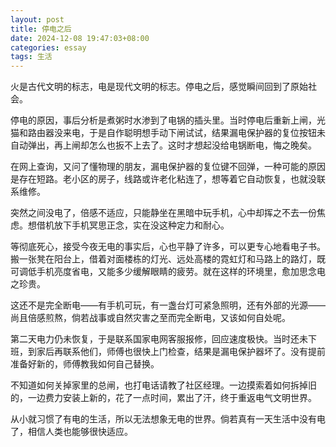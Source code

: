 ```yaml
---
layout: post
title: 停电之后
date: 2024-12-08 19:47:03+08:00
categories: essay
tags: 生活
---
```


火是古代文明的标志，电是现代文明的标志。停电之后，感觉瞬间回到了原始社会。

停电的原因，事后分析是煮粥时水渗到了电锅的插头里。当时停电后重新上闸，光猫和路由器没来电，于是自作聪明想手动下闸试试，结果漏电保护器的复位按钮未自动弹出，再上闸却怎么也扳不上去了。这时才想起没给电锅断电，悔之晚矣。

在网上查询，又问了懂物理的朋友，漏电保护器的复位键不回弹，一种可能的原因是存在短路。老小区的房子，线路或许老化粘连了，想等着它自动恢复，也就没联系维修。

突然之间没电了，倍感不适应，只能静坐在黑暗中玩手机，心中却挥之不去一份焦虑。想借机放下手机冥思正念，实在没这种定力和耐心。

等彻底死心，接受今夜无电的事实后，心也平静了许多，可以更专心地看电子书。搬一张凳在阳台上，借着对面楼栋的灯光、远处高楼的霓虹灯和马路上的路灯，既可调低手机亮度省电，又能多少缓解眼睛的疲劳。就在这样的环境里，愈加思念电之珍贵。

这还不是完全断电——有手机可玩，有一盏台灯可紧急照明，还有外部的光源——尚且倍感煎熬，倘若战事或自然灾害之至而完全断电，又该如何自处呢。

第二天电力仍未恢复，于是联系国家电网客服报修，回应速度极快。当时还未下班，到家后再联系他们，师傅也很快上门检查，结果是漏电保护器坏了。没有提前准备好新的，师傅教我如何自己替换。

不知道如何关掉家里的总闸，也打电话请教了社区经理。一边摸索着如何拆掉旧的，一边费力安装上新的，花了一点时间，累出了汗，终于重返电气文明世界。

从小就习惯了有电的生活，所以无法想象无电的世界。倘若真有一天生活中没有电了，相信人类也能够很快适应。
